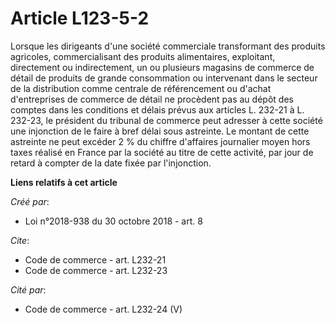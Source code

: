 # Article L123-5-2

Lorsque les dirigeants d'une société commerciale transformant des produits agricoles, commercialisant des produits
alimentaires, exploitant, directement ou indirectement, un ou plusieurs magasins de commerce de détail de produits de grande
consommation ou intervenant dans le secteur de la distribution comme centrale de référencement ou d'achat d'entreprises de
commerce de détail ne procèdent pas au dépôt des comptes dans les conditions et délais prévus aux articles L. 232-21 à L.
232-23, le président du tribunal de commerce peut adresser à cette société une injonction de le faire à bref délai sous
astreinte. Le montant de cette astreinte ne peut excéder 2 % du chiffre d'affaires journalier moyen hors taxes réalisé en
France par la société au titre de cette activité, par jour de retard à compter de la date fixée par l'injonction.

**Liens relatifs à cet article**

_Créé par_:

  - Loi n°2018-938 du 30 octobre 2018 - art. 8

_Cite_:

  - Code de commerce - art. L232-21
  - Code de commerce - art. L232-23

_Cité par_:

  - Code de commerce - art. L232-24 (V)
